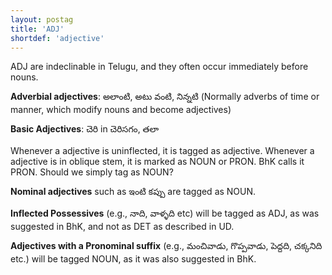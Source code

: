 ```yaml
---
layout: postag
title: 'ADJ'
shortdef: 'adjective'
---
```


ADJ are indeclinable in Telugu, and they often occur immediately before nouns.

**Adverbial adjectives**: అలాంటి, అటు వంటి, నిన్నటి (Normally adverbs of time or manner, which modify nouns and become adjectives)

**Basic Adjectives**: చెరి in చెరిసగం, తలా 

Whenever a adjective is uninflected, it is tagged as adjective. 
Whenever a adjective is in oblique stem, it is marked as NOUN or PRON. BhK calls it PRON. Should we simply tag as NOUN?

**Nominal adjectives** such as ఇంటి కప్పు are tagged as NOUN.

**Inflected Possessives** (e.g., నాది, వాళ్ళది etc) will be tagged as ADJ, as was suggested in BhK, and not as DET as described in UD. 

**Adjectives with a Pronominal suffix** (e.g., మంచివాడు, గొప్పవాడు, పెద్దది, చక్కనిది etc.) will be tagged NOUN, as it was also suggested in BhK. 



